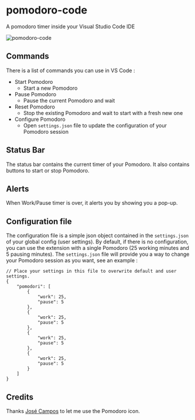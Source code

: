 # pomodoro-code

A pomodoro timer inside your Visual Studio Code IDE

![pomodoro-code](https://cloud.githubusercontent.com/assets/6053067/11303463/5f8a33aa-8fa3-11e5-9f41-2c8ed47b9446.gif)

## Commands

There is a list of commands you can use in VS Code :

* Start Pomodoro
    * Start a new Pomodoro
* Pause Pomodoro
    * Pause the current Pomodoro and wait
* Reset Pomodoro
    * Stop the existing Pomodoro and wait to start with a fresh new one
* Configure Pomodoro
    * Open `settings.json` file to update the configuration of your Pomodoro session

## Status Bar

The status bar contains the current timer of your Pomodoro. 
It also contains buttons to start or stop Pomodoro.

## Alerts

When Work/Pause timer is over, it alerts you by showing you a pop-up.

## Configuration file

The configuration file is a simple json object contained in the `settings.json` of your global config (user settings). 
By default, if there is no configuration, you can use the extension with a single Pomodoro (25 working minutes and 5 pausing minutes).
The `settings.json` file will provide you a way to change your Pomodoro session as you want, see an example :

```
// Place your settings in this file to overwrite default and user settings.
{
    "pomodori": [
        {
            "work": 25,
            "pause": 5	
        },
        {
            "work": 25,
            "pause": 5	
        },
        {
            "work": 25,
            "pause": 5	
        },
        {
            "work": 25,
            "pause": 5	
        }
    ]
}
```

## Credits

Thanks [José Campos](https://thenounproject.com/jcampos/) to let me use the Pomodoro icon.

